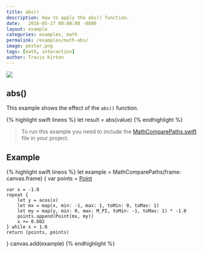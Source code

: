 ```yaml
---
title: abs()
description: How to apply the abs() function.
date:   2016-05-27 00:00:00 -0800
layout: example
categories: examples, math
permalink: /examples/math-abs/
image: poster.png
tags: [math, interaction]
author: Travis Kirton
---
```

![](abs.png)

## abs()
This example shows the effect of the `abs()` function.

{% highlight swift lineos %}
let result = abs(value)
{% endhighlight %}

> To run this example you need to include the [MathComparePaths.swift](https://gist.github.com/C4Framework/0705e9ad451fa2b655075ad72432ca46) file in your project.

## Example
{% highlight swift lineos %}
let example = MathComparePaths(frame: canvas.frame) {
    var points = [Point]()

    var x = -1.0
    repeat {
        let y = acos(x)
        let mx = map(x, min: -1, max: 1, toMin: 0, toMax: 1)
        let my = map(y, min: 0, max: M_PI, toMin: -1, toMax: 1) * -1.0
        points.append(Point(mx, my))
        x += 0.002
    } while x < 1.0
    return (points, points)
}
canvas.add(example)
{% endhighlight %}

